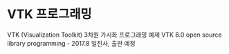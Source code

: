 # VTK 프로그래밍
VTK (Visualization Toolkit) 3차원 가시화 프로그래밍 예제
VTK 8.0 open source library programming - 2017.8 일진사, 출판 예정
